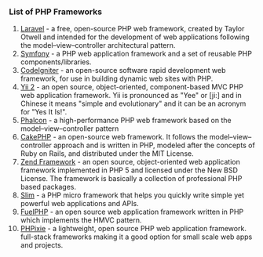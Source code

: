 ### List of PHP Frameworks

1. [Laravel](https://laravel.com) - a free, open-source PHP web framework, created by Taylor Otwell and intended for the development of web applications following the model–view–controller architectural pattern.
2. [Symfony](https://symfony.com/) - a PHP web application framework and a set of reusable PHP components/libraries. 
3. [CodeIgniter](http://www.codeigniter.com/) - an open-source software rapid development web framework, for use in building dynamic web sites with PHP. 
4. [Yii 2](http://www.yiiframework.com/) - an open source, object-oriented, component-based MVC PHP web application framework. Yii is pronounced as "Yee" or [ji:] and in Chinese it means "simple and evolutionary" and it can be an acronym for "Yes It Is!".
5. [Phalcon](https://phalconphp.com/en/) - a high-performance PHP web framework based on the model–view–controller pattern
6. [CakePHP](http://cakephp.org/) - an open-source web framework. It follows the model–view–controller approach and is written in PHP, modeled after the concepts of Ruby on Rails, and distributed under the MIT License.
7. [Zend Framework](http://framework.zend.com/) - an open source, object-oriented web application framework implemented in PHP 5 and licensed under the New BSD License. The framework is basically a collection of professional PHP based packages.
8. [Slim](http://www.slimframework.com/) - a PHP micro framework that helps you quickly write simple yet powerful web applications and APIs.
9. [FuelPHP](http://fuelphp.com/) - an open source web application framework written in PHP which implements the HMVC pattern.
10. [PHPixie](http://phpixie.com/) - a lightweight, open source PHP web application framework. full-stack frameworks making it a good option for small scale web apps and projects.
